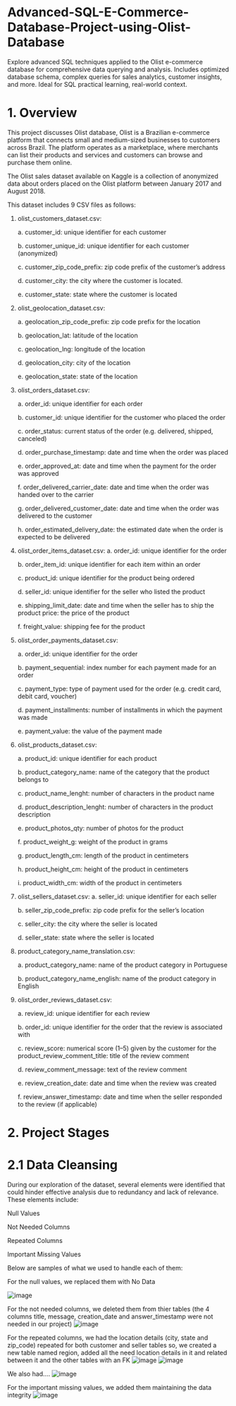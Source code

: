# Advanced-SQL-E-Commerce-Database-Project-using-Olist-Database
Explore advanced SQL techniques applied to the Olist e-commerce database for comprehensive data querying and analysis. Includes optimized database schema, complex queries for sales analytics, customer insights, and more. Ideal for SQL practical learning, real-world context.

# 1. Overview
This project discusses Olist database, Olist is a Brazilian e-commerce platform that connects small and medium-sized businesses to customers across Brazil. The platform operates as a marketplace, where merchants can list their products and services and customers can browse and purchase them online.

The Olist sales dataset available on Kaggle is a collection of anonymized data about orders placed on the Olist platform between January 2017 and August 2018. 

This dataset includes 9 CSV files as follows:
1. olist_customers_dataset.csv:
   
    a. customer_id: unique identifier for each customer
  
    b. customer_unique_id: unique identifier for each customer (anonymized)
    
    c. customer_zip_code_prefix: zip code prefix of the customer’s address
    
    d. customer_city: the city where the customer is located.
    
    e. customer_state: state where the customer is located
  
2. olist_geolocation_dataset.csv:
     
    a. geolocation_zip_code_prefix: zip code prefix for the location
   
    b. geolocation_lat: latitude of the location
   
    c. geolocation_lng: longitude of the location
   
    d. geolocation_city: city of the location
   
    e. geolocation_state: state of the location
   
3. olist_orders_dataset.csv:
   
    a. order_id: unique identifier for each order
   
    b. customer_id: unique identifier for the customer who placed the order
   
    c. order_status: current status of the order (e.g. delivered, shipped, canceled)
   
    d. order_purchase_timestamp: date and time when the order was placed
   
    e. order_approved_at: date and time when the payment for the order was approved
   
    f. order_delivered_carrier_date: date and time when the order was handed over to the carrier
   
    g. order_delivered_customer_date: date and time when the order was delivered to the customer
   
    h. order_estimated_delivery_date: the estimated date when the order is expected to be delivered
   
4. olist_order_items_dataset.csv:
    a. order_id: unique identifier for the order
   
    b. order_item_id: unique identifier for each item within an order
   
    c. product_id: unique identifier for the product being ordered
   
    d. seller_id: unique identifier for the seller who listed the product
   
    e. shipping_limit_date: date and time when the seller has to ship the product price: the price of the              product
   
    f. freight_value: shipping fee for the product
   
5. olist_order_payments_dataset.csv:
    
    a. order_id: unique identifier for the order
   
    b. payment_sequential: index number for each payment made for an order
   
    c. payment_type: type of payment used for the order (e.g. credit card, debit card, voucher)
   
    d. payment_installments: number of installments in which the payment was made
   
    e. payment_value: the value of the payment made
   
6. olist_products_dataset.csv:
    
    a. product_id: unique identifier for each product
    
    b. product_category_name: name of the category that the product belongs to
    
    c. product_name_lenght: number of characters in the product name
    
    d. product_description_lenght: number of characters in the product description
    
    e. product_photos_qty: number of photos for the product
    
    f. product_weight_g: weight of the product in grams
    
    g. product_length_cm: length of the product in centimeters
    
    h. product_height_cm: height of the product in centimeters
    
    i. product_width_cm: width of the product in centimeters
    
7. olist_sellers_dataset.csv:
    a. seller_id: unique identifier for each seller
   
    b. seller_zip_code_prefix: zip code prefix for the seller’s location
   
    c. seller_city: the city where the seller is located
   
    d. seller_state: state where the seller is located
   
8. product_category_name_translation.csv:
   
    a. product_category_name: name of the product category in Portuguese
 
    b. product_category_name_english: name of the product category in English
 
9. olist_order_reviews_dataset.csv:

    a. review_id: unique identifier for each review
    
    b. order_id: unique identifier for the order that the review is associated with
    
    c. review_score: numerical score (1–5) given by the customer for the product_review_comment_title: title          of the review comment
    
    d. review_comment_message: text of the review comment
    
    e. review_creation_date: date and time when the review was created
    
    f. review_answer_timestamp: date and time when the seller responded to the review (if applicable)

  
# 2. Project Stages

# 2.1 Data Cleansing

During our exploration of the dataset, several elements were identified that could hinder effective analysis due to redundancy and lack of relevance. These elements include:

Null Values

Not Needed Columns

Repeated Columns

Important Missing Values

Below are samples of what we used to handle each of them:

For the null values, we replaced them with No Data

![image](https://github.com/israkhaled1109/Advanced-SQL-E-Commerce-Database-Project-using-Olist-Database/assets/171425036/8952e3d9-674f-4042-870d-ecaad8efb2db)

For the not needed columns, we deleted them from thier tables (the 4 columns title, message, creation_date and answer_timestamp were not needed in our project)
![image](https://github.com/israkhaled1109/Advanced-SQL-E-Commerce-Database-Project-using-Olist-Database/assets/171425036/5612d7c9-8322-4d26-9526-1b107ec5b45a)

For the repeated columns, we had the location details (city, state and zip_code) repeated for both customer and seller tables so, we created a new table named region, added all the need location details in it and related between it and the other tables with an FK
![image](https://github.com/israkhaled1109/Advanced-SQL-E-Commerce-Database-Project-using-Olist-Database/assets/171425036/94df102c-54df-4f91-9c1e-c5896e7aa125)
![image](https://github.com/israkhaled1109/Advanced-SQL-E-Commerce-Database-Project-using-Olist-Database/assets/171425036/e4a7c6ac-aaaa-4f63-9c51-aa2ebd7257dc)

We also had....
![image](https://github.com/israkhaled1109/Advanced-SQL-E-Commerce-Database-Project-using-Olist-Database/assets/171425036/7cf0dea2-0964-42c8-b4ac-5411ad583b5c)

For the important missing values, we added them maintaining the data integrity
![image](https://github.com/israkhaled1109/Advanced-SQL-E-Commerce-Database-Project-using-Olist-Database/assets/171425036/73231804-0ddb-4c98-96ea-45039a9ece37)





